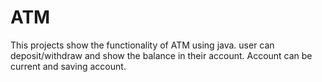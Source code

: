 # ATM
This projects show the functionality of ATM using java.
user can deposit/withdraw and show the balance in their account.
Account can be current and saving account.
